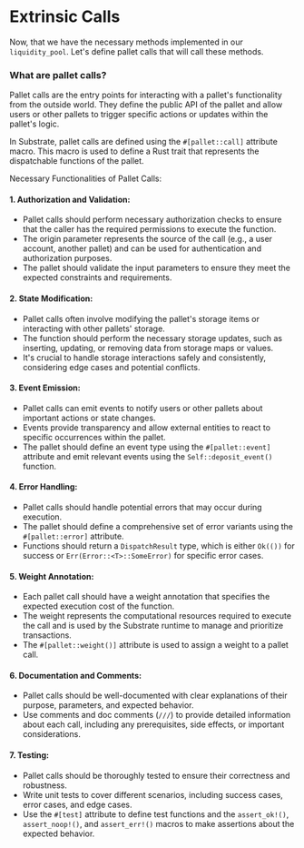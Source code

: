 # Extrinsic Calls

Now, that we have the necessary methods implemented in our `liquidity_pool`. Let's define pallet calls that will call
these methods.

### What are pallet calls?

Pallet calls are the entry points for interacting with a pallet's functionality from the outside world. They define the
public API of the pallet and allow users or other pallets to trigger specific actions or updates within the pallet's
logic.

In Substrate, pallet calls are defined using the `#[pallet::call]` attribute macro. This macro is used to define a Rust
trait that represents the dispatchable functions of the pallet.

Necessary Functionalities of Pallet Calls:

#### 1. Authorization and Validation:

- Pallet calls should perform necessary authorization checks to ensure that the caller has the required permissions to
  execute the function.
- The origin parameter represents the source of the call (e.g., a user account, another pallet) and can be used for
  authentication and authorization purposes.
- The pallet should validate the input parameters to ensure they meet the expected constraints and requirements.

#### 2. State Modification:

- Pallet calls often involve modifying the pallet's storage items or interacting with other pallets' storage.
- The function should perform the necessary storage updates, such as inserting, updating, or removing data from storage
  maps or values.
- It's crucial to handle storage interactions safely and consistently, considering edge cases and potential conflicts.

#### 3. Event Emission:

- Pallet calls can emit events to notify users or other pallets about important actions or state changes.
- Events provide transparency and allow external entities to react to specific occurrences within the pallet.
- The pallet should define an event type using the `#[pallet::event]` attribute and emit relevant events using
  the `Self::deposit_event()` function.

#### 4. Error Handling:

- Pallet calls should handle potential errors that may occur during execution.
- The pallet should define a comprehensive set of error variants using the `#[pallet::error]` attribute.
- Functions should return a `DispatchResult` type, which is either `Ok(())` for success or `Err(Error::<T>::SomeError)`
  for specific error cases.

#### 5. Weight Annotation:

- Each pallet call should have a weight annotation that specifies the expected execution cost of the function.
- The weight represents the computational resources required to execute the call and is used by the Substrate runtime to
  manage and prioritize transactions.
- The `#[pallet::weight()]` attribute is used to assign a weight to a pallet call.

#### 6. Documentation and Comments:

- Pallet calls should be well-documented with clear explanations of their purpose, parameters, and expected behavior.
- Use comments and doc comments (`///`) to provide detailed information about each call, including any prerequisites,
  side effects, or important considerations.

#### 7. Testing:

- Pallet calls should be thoroughly tested to ensure their correctness and robustness.
- Write unit tests to cover different scenarios, including success cases, error cases, and edge cases.
- Use the `#[test]` attribute to define test functions and the `assert_ok!()`, `assert_noop!()`, and `assert_err!()`
  macros to make assertions about the expected behavior.